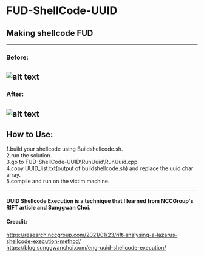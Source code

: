 # FUD-ShellCode-UUID #
## Making shellcode FUD ##
-------------
### Before: ###
![alt text](https://github.com/whydee86/FUD_Malware_Dev/blob/main/MalwareTest/Umv5YbJDEvSG.png?raw=true)
-------------
### After: ###
![alt text](https://github.com/whydee86/FUD_Malware_Dev/blob/main/RunUuid/FUD.png?raw=true)
-------------
## How to Use: ##
1.build your shellcode using Buildshellcode.sh.  
2.run the solution.  
3.go to FUD-ShellCode-UUID\RunUuid\RunUuid.cpp.  
4.copy UUID_list.txt(output of buildshellcode.sh) and replace the uuid char array.  
5.compile and run on the victim machine.   

-------------
#### UUID Shellcode Execution is a technique that I learned from NCCGroup's RIFT article and Sunggwan Choi.  ####
#### Creadit:  ####
https://research.nccgroup.com/2021/01/23/rift-analysing-a-lazarus-shellcode-execution-method/  
https://blog.sunggwanchoi.com/eng-uuid-shellcode-execution/  
